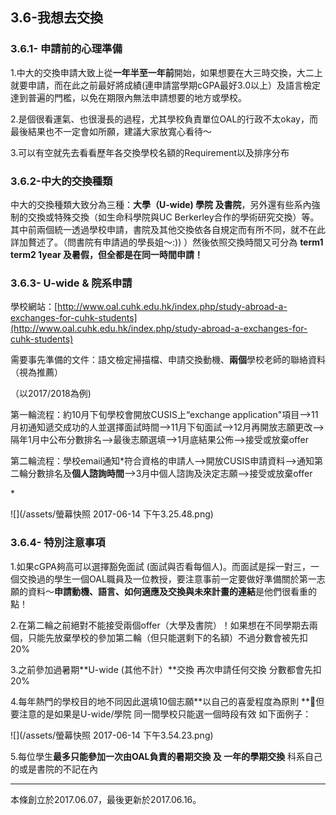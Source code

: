 ## 3.6-我想去交換

### 3.6.1- 申請前的心理準備

1.中大的交換申請大致上從**一年半至一年前**開始，如果想要在大三時交換，大二上就要申請，而在此之前最好將成績\(連申請當學期cGPA最好3.0以上）及語言檢定達到普遍的門檻，以免在期限內無法申請想要的地方或學校。

2.是個很看運氣、也很漫長的過程，尤其學校負責單位OAL的行政不太okay，而最後結果也不一定會如所願，建議大家放寬心看待～

3.可以有空就先去看看歷年各交換學校名額的Requirement以及排序分布

### 3.6.2-中大的交換種類

中大的交換種類大致分為三種：**大學（U-wide\) 學院 及書院**，另外還有些系內強制的交換或特殊交換（如生命科學院與UC Berkerley合作的學術研究交換）等。其中前兩個統一透過學校申請，書院及其他交換依各自規定而有所不同，就不在此詳加贅述了。（問書院有申請過的學長姐～:\)\) ）然後依照交換時間又可分為 **term1 term2  1year 及暑假，但全都是在同一時間申請！**

### 3.6.3- U-wide & 院系申請

學校網站：[http://www.oal.cuhk.edu.hk/index.php/study-abroad-a-exchanges-for-cuhk-students](http://www.oal.cuhk.edu.hk/index.php/study-abroad-a-exchanges-for-cuhk-students)

需要事先準備的文件：語文檢定掃描檔、申請交換動機、**兩個**學校老師的聯絡資料（視為推薦）

（以2017/2018為例\)

第一輪流程：約10月下旬學校會開放CUSIS上“exchange application"項目--&gt;11月初通知遞交成功的人並選擇面試時間--&gt;11月下旬面試--&gt;12月再開放志願更改--&gt;隔年1月中公布分數排名--&gt;最後志願選填--&gt;1月底結果公佈--&gt;接受或放棄offer

第二輪流程：學校email通知\*符合資格的申請人--&gt;開放CUSIS申請資料--&gt;通知第二輪分數排名及**個人諮詢時間**--&gt;3月中個人諮詢及決定志願--&gt;接受或放棄offer

\*

![](/assets/螢幕快照 2017-06-14 下午3.25.48.png)

### 3.6.4- 特別注意事項

1.如果cGPA夠高可以選擇豁免面試 (面試與否看每個人)。而面試是採一對三，一個交換過的學生一個OAL職員及一位教授，要注意事前一定要做好準備關於第一志願的資料～**申請動機、語言、如何適應及交換與未來計畫的連結**是他們很看重的點！

2.在第二輪之前絕對不能接受兩個offer（大學及書院）！如果想在不同學期去兩個，只能先放棄學校的參加第二輪（但只能選剩下的名額）不過分數會被先扣20%

3.之前參加過暑期**U-wide \(其他不計）**交換 再次申請任何交換 分數都會先扣20%

4.每年熱門的學校目的地不同因此選填10個志願**以自己的喜愛程度為原則  **但要注意的是如果是U-wide/學院 同一間學校只能選一個時段有效    如下面例子：

![](/assets/螢幕快照 2017-06-14 下午3.54.23.png)

5.每位學生**最多只能參加一次由OAL負責的暑期交換 及 一年的學期交換**   科系自己的或是書院的不記在內

---
本條創立於2017.06.07，最後更新於2017.06.16。